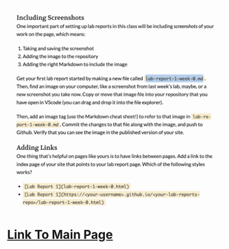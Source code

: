 ![Test ScreenShot](firstscreenshot.png)

# [Link To Main Page](https://ivormyers.github.io/cse-15l-lab-report/)
